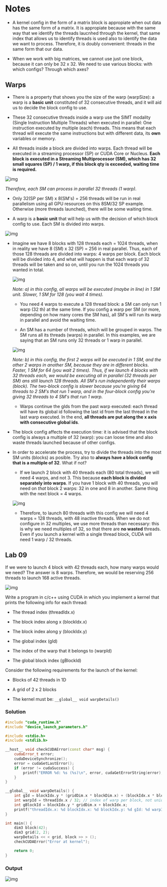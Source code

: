 # Notes

- A kernel config in the form of a matrix block is appropiate when out data has the same form of a matrix. It is appropiate because with the same way that we identify the threads laucnhed through the kernel, that same index that allows us to identify threads is used also to identify the data we want to process. Therefore, it is doubly convenient: threads in the same form that our data.

- When we work with big matrices, we cannot use just one block, because it can only be 32 x 32. We need to use various blocks: with which configs? Through which axes?

## Warps

- There is a property that shows you the size of the warp (warpSize): a warp is a **basic unit** constituted of 32 consecutive threads, and it will aid us to decide the block config to use. 

- These 32 consecutive threads inside a warp use the SIMT modality (Single Instruction Multiple Threads) when executed in parallel: One instruction executed by multiple (each) threads. This means that each thread will execute the same instructions but with different data, its **own** variables or memory. 

- All threads inside a block are divided into warps. Each thread will be executed in a streaming processor (SP) or CUDA Core or Nucleus. **Each block is executed in a Streaming Multiprocessor (SM), which has 32 small squares (SP) / 1 warp, if this block qty is exceeded, waiting time is required.**

![img](https://github.com/the-other-mariana/parallel-computing-cuda/blob/master/09282021/res/01.png?raw=true)

*Therefore, each SM can process in parallel 32 threads (1 warp).*

- Only 32(SP per SM) x 8(SM's) = 256 threads will be run in real parallelism using all GPU resources on this 8SM/32 SP example. Otherwise (more threads launched), there will be some waiting time.

- A warp is a **basic unit** that will help us with the decision of which block config to use. Each SM is divided into warps. 

![img](https://github.com/the-other-mariana/parallel-computing-cuda/blob/master/09282021/res/02.png?raw=true)

- Imagine we have 8 blocks with 128 threads each = 1024 threads, when in reality we have 8 (SM) x 32 (SP) = 256 in real parallel. Thus, each of those 128 threads are divided into warps: 4 warps per block. Each block will be divided into 4, and what will happen is that each warp of 32 threads will be taken and so on, until you run the 1024 threads you wanted in total.

	![img](https://github.com/the-other-mariana/parallel-computing-cuda/blob/master/09282021/res/03.png?raw=true)

	*Note: a) in this config, all warps will be executed (maybe in line) in 1 SM unit. Slower, 1 SM for 128 (you wait 4 times).*

    - You need 4 warps to execute a 128 thread block: a SM can only run 1 warp (32 th) at the same time. If you config a warp per SM (or more, depending on how many cores the SM has), all SM's will run its warp in parallel and avoid the waiting time.

    - An SM has a number of threads, which will be grouped in warps. The SM runs all its threads (warps) in parallel. In this examples, we are saying that an SM runs only 32 threads or 1 warp in parallel.

	![img](https://github.com/the-other-mariana/parallel-computing-cuda/blob/master/09282021/res/04.png?raw=true)

	*Note: b) in this config, the first 2 warps will be executed in 1 SM, and the other 2 warps in another SM, because they are in different blocks. Faster, 1 SM for 64 (you wait 2 times). Thus, if we launch 4 blocks with 32 threads each, we would be executing all in parallel (32 threads per SM) ans still launch 128 threads. All SM's run independently their warps (block). The two-block config is slower because you're giving 64 threads to 2 SM's that run 1 warp, and in the four-block config you're giving 32 threads to 4 SM's that run 1 warp.*

    - Warps continue the gIds from the past warp executed: each thread will have its global id following the last id from the last thread in the last warp executed. In the end, **all threads are put along the x axis with consecutive global ids**.

- The block config affects the execution time: it is advised that the block config is always a multiple of 32 (warp): you can loose time and also waste threads launched because of other configs.

- In order to accelerate the process, try to divide the threads into the most SM units (blocks) as posible. Try also to **always have a block config that is a multiple of 32**. What if not?

	- If we launch 2 block with 40 threads each (80 total threads), we will need 4 warps, and not 3. This because **each block is divided separately into warps**. If you have 1 block with 40 threads, you will need on *that* block 2 warps: 32 in one and 8 in another. Same thing with the next block = 4 warps.

	![img](https://github.com/the-other-mariana/parallel-computing-cuda/blob/master/09282021/res/05.png?raw=true)

	- Therefore, to launch 80 threads with this config we will need 4 warps = 128 threads, with 48 inactive threads. When we do not configure in 32 multiples, we use more threads than necessary: this is why we need multiples of 32, so that there are **no wasted** threads. Even if you launch a kernel with a single thread block, CUDA will need 1 warp / 32 threads.

## Lab 09

If we were to launch 4 block with 42 threads each, how many warps would we need? The answer is 8 warps. Therefore, we would be reserving 256 threads to launch 168 active threads.

![img](https://github.com/the-other-mariana/parallel-computing-cuda/blob/master/09282021/res/06.png?raw=true)

Write a program in c/c++ using CUDA in which you implement a kernel that prints the following info for each thread:

- The thread index (threadIdx.x)

- The block index along x (blockIdx.x)

- The block index along y (blockIdx.y)

- The global index (gId)

- The index of the warp that it belongs to (warpId)

- The global block index (gBlockId)

Consider the following requirements for the launch of the kernel:

- Blocks of 42 threads in 1D

- A grid of 2 x 2 blocks

- The kernel must be: `__global__ void warpDetails()`

### Solution

```c++
#include "cuda_runtime.h"
#include "device_launch_parameters.h"

#include <stdio.h>
#include <stdlib.h>

__host__ void checkCUDAError(const char* msg) {
	cudaError_t error;
	cudaDeviceSynchronize();
	error = cudaGetLastError();
	if (error != cudaSuccess) {
		printf("ERROR %d: %s (%s)\n", error, cudaGetErrorString(error), msg);
	}
}

__global__ void warpDetails() {
	int gId = blockIdx.y * (gridDim.x * blockDim.x) + (blockIdx.x * blockDim.x) + threadIdx.x;
	int warpId = threadIdx.x / 32; // index of warp per block, not unique
	int gBlockId = blockIdx.y * gridDim.x + blockIdx.x;
	printf("threadIdx.x: %d blockIdx.x: %d blockIdx.y: %d gId: %d warpId: %d gBlockId: %d\n", threadIdx.x, blockIdx.x, blockIdx.y, gId, warpId, gBlockId);
}

int main() {
	dim3 block(42);
	dim3 grid(2, 2);
	warpDetails << < grid, block >> > ();
	checkCUDAError("Error at kernel");

	return 0;
}
```

### Output

![img](https://github.com/the-other-mariana/parallel-computing-cuda/blob/master/09282021/out-lab08.png?raw=true)


